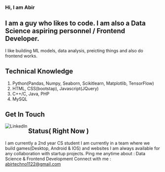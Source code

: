 ### Hi, I am Abir 

## I am a guy who likes to code. I am also a Data Science aspiring personnel / Frontend Developer.
I like building ML models, data analysis, preicting things and also do frontend works.

## Technical Knowledge
1. Python(Pandas, Numpy, Seaborn, Scikitlearn, Matplotlib, TensorFlow)
2. HTML, CSS(bootstap), Javascript(JQuery)
3. C++/C, Java, PHP
4. MySQL

## Get In Touch
[<img align="left" alt="LinkedIn" src="https://img.shields.io/badge/linkedin-%230077B5.svg?&style=for-the-badge&logo=linkedin&logoColor=white" />][linkedin]

## Status( Right Now )
I am currently a 2nd year CS student
I am currently in a team where we build games(Desktop, Android & IOS) and websites
I am always available for any collaboration with startup projects.
Ping me anytime about : Data Science & Frontend Development
Connect with me : abirtechno1122@gmail.com

[linkedin]: https://www.linkedin.com/in/abir-paul-682191197/ 


